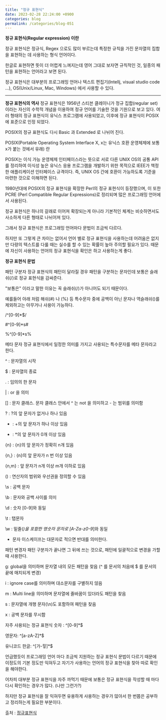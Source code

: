 ```yaml
---
title: "정규 표현식"
date: 2023-02-28 22:24:00 +0900
categories: blog
permalink: /categories/blog-051
---
```



**정규 표현식(Regular expression) 이란**

 정규 표현식은 정규식, Regex 으로도 많이 부르는데 특정한 규칙을 가진 문자열의 집합을 표현하는 데 사용하는 형식 언어이다.

한글로 표현하면 뜻이 더 어렵게 느껴지는데 영어 그대로 보자면 규칙적인 것, 일종의 패턴을 표현하는 언어라고 보면 된다.

정규 표현식은 대부분의 프로그래밍 언어나 텍스트 편집기(Intellj, visual studio code ...), OS(Unix/Linux, Mac, Windows) 에서 사용할 수 있다.

---

**정규 표현식의 역사**
 정규 표현식은 1956년 스티븐 클레이니가 정규 집합(regular set)이라는 자신의 수학적 개념을 이용하여 정규 언어를 기술한 것을 기원으로 보고 있다. 여러 형태의 정규 표현식이 유닉스 프로그램에 사용되었고, 이후에 정규 표현식이 POSIX에 표준으로 인정 되었다.

POSIX의 정규 표현식도 다시 Basic 과 Extended 로 나뉘어 진다.

 

POSIX(Portable Operating System Interface X, x는 유닉스 호환 운영체제에 보통 x가 붙는 것에서 유래) 란

POSIX는 이식 가능 운영체제 인터페이스라는 뜻으로 서로 다른 UNIX OS의 공통 API를 정리하여 이식성 높은 유닉스 응용 프로그램을 개발하기 위한 목적으로 IEEE가 책정한 애플리케이션 인터페이스 규격이다. 즉, UNIX OS 간에 호환이 가능하도록 기준을 마련한 것으로 이해하면 된다. 
 

1980년대에 POSIX의 정규 표현식을 확장한 Perl의 정규 표현식이 등장했으며, 이 또한 PCRE (Perl Compatible Regular Expressions)로 정리되며 많은 프로그래밍 언어에서 사용된다. 

정규 표현식은 하나의 갈래로 이어져 확장되는게 아니라 기본적인 체계는 비슷하면서도 사소하게 다른 형태로 나뉘어져 있다.

그래서 정규 표현식은 프로그래밍 언어마다 문법이 조금씩 다르다. 

하지만 또 그렇게 큰 차이는 없어서 언어 별로 정규 표현식을 사용하는데 어려움은 없지만 다량의 텍스트를 다룰 때는 실수를 할 수 있는 확률이 높아 주의할 필요가 있다. 때문에 자신이 사용하는 언어의 정규 표현식을 확인은 하고 사용하는게 좋다.

 

 

 

**정규 표현식 문법**
 

패턴 구분자
 정규 표현식의 패턴이 달라질 경우 패턴을 구분하는 문자인데 보통은 슬래쉬(/)로 정규 표현식을 감싸준다.

"보통은" 이라고 말한 이유는 꼭 슬래쉬(/)가 아니어도 되기 때문이다.

예를들어 아래 처럼 해쉬(#) 나 (%) 등 특수문자 중에 공백이 아닌 문자나 역슬래쉬(\)를 제외하고는 아무거나 사용이 가능하다. 

/^[0-9]*$/

#^[0-9]*s#

%^[0-9]*s%

 

 

 

메타 문자
 정규 표현식에서 일정한 의미를 가지고 사용되는 특수문자를 메타 문자라고 한다.

 

^ : 문자열의 시작

$ : 문자열의 종료

. : 임의의 한 문자

| : or 을 의미

[] : 문자 클래스. 문자 클래스 안에서 ^ 는 not 을 의미하고 - 는 범위를 의미함

 ? : ?의 앞 문자가 없거나 하나 있음

 + : +의 앞 문자가 하나 이상 있음

 * : *의 앞 문자가 0개 이상 있음

{n} : {n}의 앞 문자가 정확히 n개 있음

{n,} : {n}의 앞 문자가 n 번 이상 있음

{n,m} : 앞 문자가 n개 이상 m개 이하로 있음

() : 연산자의 범위와 우선권을 정의할 수 있음

\s : 공백 문자

\b : 문자와 공백 사이를 의미

\d : 숫자 [0-9]와 동일

\t : 탭문자

\w : 밑줄(_)을 포함한 영숫자 문자로 [A-Za-z0-9_]와 동일 


* 문자 이스케이프는 대문자로 적으면 반대를 의미한다.

 

 

 

패턴 변경자
 패턴 구분자가 끝나면 그 뒤에 쓰는 것으로, 패턴에 일괄적으로 변경을 가할 때 사용한다.

 

g: global을 의미하며 문자열 내의 모든 패턴을 찾음 (^ 를 문서의 처음에 $ 를 문서의 끝에 매치되게 변경)

i : ignore case를 의미하며 대소문자를 구별하지 않음

m : Multi line을 의미하며 문자열에 줄바꿈이 있더라도 패턴을 찾음

s : 문자열에 개행 문자(\n)도 포함하여 패턴을 찾음

x : 공백 문자를 무시함

 

 

 

자주 사용되는 정규 표현식
숫자 : ^[0-9]*$

영문자: ^[a-zA-Z]*$ 

유니코드 한글: ^[가-힣]*$

 

  

 

 언급했듯이 프로그래밍 언어 마다 조금씩 지원하는 정규 표현식 문법이 다르기 때문에 이정도의 기본 정도만 익혀두고 자기가 사용하는 언어의 정규 표현식을 찾아 따로 확인을 해야한다.

어차피 대부분 정규 표현식을 자주 까먹기 때문에 보통은 정규 표현식을 작성할 때 마다 다시 확인하는 경우가 많다. (나만 그런가?)

하지만 정규 표현식을 잘 익혀두면 유용하게 사용하는 경우가 많아서 한 번쯤은 공부하고 정리하는게 필요한 부분이다.

 
 

 
출처 : [정규표현식](https://noahlogs.tistory.com/52)
